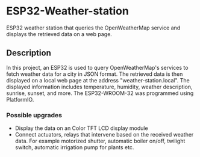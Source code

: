 # ESP32-Weather-station
ESP32 weather station that queries the OpenWeatherMap service and displays the retrieved data on a web page.

## Description
In this project, an ESP32 is used to query OpenWeatherMap's services to fetch weather data for a city in JSON format. The retrieved data is then displayed on a local web page at the address "weather-station.local". The displayed information includes temperature, humidity, weather description, sunrise, sunset, and more. The ESP32-WROOM-32 was programmed using PlatformIO.
### Possible upgrades
* Display the data on an Color TFT LCD display module
* Connect actuators, relays that intervene based on the received weather data. For example motorized shutter, automatic boiler on/off, twilight switch, automatic irrigation pump for plants etc.
